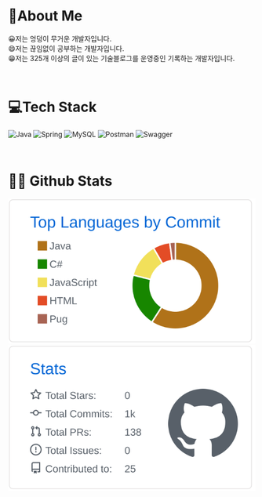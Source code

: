 # 💫About Me
😀저는 엉덩이 무거운 개발자입니다.  
😄저는 끊임없이 공부하는 개발자입니다.  
😁저는 325개 이상의 글이 있는 기술블로그를 운영중인 기록하는 개발자입니다.  

<br/>

# 💻Tech Stack
![Java](https://img.shields.io/badge/java-%23ED8B00.svg?style=for-the-badge&logo=java&logoColor=white) 
![Spring](https://img.shields.io/badge/spring-%236DB33F.svg?style=for-the-badge&logo=spring&logoColor=white) 
![MySQL](https://img.shields.io/badge/mysql-%2300f.svg?style=for-the-badge&logo=mysql&logoColor=white) 
![Postman](https://img.shields.io/badge/Postman-FF6C37?style=for-the-badge&logo=postman&logoColor=white) 
![Swagger](https://img.shields.io/badge/-Swagger-%23Clojure?style=for-the-badge&logo=swagger&logoColor=white)

<br/>

# 👨‍💻 Github Stats
[![](https://raw.githubusercontent.com/yarogono/yarogono/main/profile-summary-card-output/github/2-most-commit-language.svg)](https://github.com/vn7n24fzkq/github-profile-summary-cards)
[![](https://raw.githubusercontent.com/yarogono/yarogono/main/profile-summary-card-output/github/3-stats.svg)](https://github.com/vn7n24fzkq/github-profile-summary-cards)
